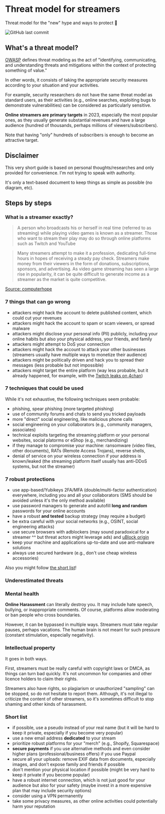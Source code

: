 #  Threat model for streamers

Threat model for the "new" hype and ways to protect 🧢

![GitHub last commit](https://img.shields.io/github/last-commit/jmau111-org/threat_model_streamers?label=last%20update%3A)

## What's a threat model?

[OWASP](https://owasp.org/www-community/Threat_Modeling) defines threat modeling as the act of "identifying, communicating, and understanding threats and mitigations within the context of protecting something of value."

In other words, it consists of taking the appropriate security measures according to your situation and your activities.

For example, security researchers do not have the same threat model as standard users, as their activities (e.g., online searches, exploiting bugs to demonstrate vulnerabilities) can be considered as particularly sensitive.

**Online streamers are primary targets** in 2023, especially the most popular ones, as they usually generate substantial revenues and have a large audience (hundred of thousands, perhaps millions of viewers/subscribers).

Note that having "only" hundreds of subscribers is enough to become an attractive target.

## Disclaimer

This very short guide is based on personal thoughts/researches and only provided for convenience. I'm not trying to speak with authority.

It's only a text-based document to keep things as simple as possible (no diagram, etc).

## Steps by steps

### What is a streamer exactly?

> A person who broadcasts his or herself in real time (referred to as streaming) while playing video games is known as a streamer. Those who want to stream their play may do so through online platforms such as Twitch and YouTube

> Many streamers attempt to make it a profession, dedicating full-time hours in hopes of receiving a steady pay check. Streamers make money from their viewers in the form of donations, subscriptions, sponsors, and advertising. As video game streaming has seen a large rise in popularity, it can be quite difficult to generate income as a streamer as the market is quite competitive.

[Source: computerhope](https://www.computerhope.com/jargon/s/streamer.htm)

### 7 things that can go wrong

* attackers might hack the account to delete published content, which could cut your revenues
* attackers might hack the account to spam or scam viewers, or spread malware
* attackers might disclose your personal info (PII) publicly, including your online habits but also your physical address, your friends, and family
* attackers might attempt to DoS your connection
* attackers might hack the account to attack your other businesses (streamers usually have multiple ways to monetize their audience)
* attackers might be politically driven and hack you to spread their messages (less probable but not impossible)
* attackers might target the entire platform (way less probable, but it already happened, for example, with the [Twitch leaks on 4chan](https://arstechnica.com/information-technology/2021/10/twitch-admits-to-major-leak-exposing-source-code-creator-earnings/))

### 7 techniques that could be used

While it's not exhaustive, the following techniques seem probable:

* phishing, spear phishing (more targeted phishing)
* use of community forums and chats to send you tricked payloads
* more "direct" social engineering, like malicious phone calls
* social engineering on your collaborators (e.g., community managers, associates) 
* technical exploits targeting the streaming platform or your personal websites, social platorms or eShop (e.g., merchandizing)
* if they manage to compromise your machine: ransomware (video files, other documents), RATs (Remote Access Trojans), reverse shells, 
* denial of service on your wireless connection if your address is known/leaked (the streaming platform itself usually has anti-DDoS systems, but not the streamer)

### 7 robust protections

* use app-based/Yubikeys 2FA/MFA (double/multi-factor authentication) everywhere, including you and all your collaborators (SMS should be avoided unless it's the only method available)
* use password managers to generate and autofill **long and random** passwords for your online accounts
* have a robust **and tested** backup strategy (may require a budget)
* be extra careful with your social networks (e.g., OSINT, social engineering attacks)
* use secure browsers with adblockers (may sound paradoxical for a streamer ^^ but threat actors might leverage ads) and [uBlock origin](https://ublockorigin.com/)
* keep your machine and applications up-to-date and use anti-malware solutions
* always use secured hardware (e.g., don't use cheap wireless accessories)

Also you might follow [the short list](#short-list)!

### Underestimated threats

### Mental health

**Online Harassment** can literally destroy you. It may include hate speech, bullying, or inappropriate comments. Of course, platforms allow moderating or ban people who cross boundaries.

However, it can be bypassed in multiple ways. Streamers must take regular pauses, perhaps vacations. The human brain is not meant for such pressure (constant stimulation, especially negativity).

### Intellectual property

It goes in both ways. 

First, streamers must be really careful with copyright laws or DMCA, as things can turn bad quickly. It's not uncommon for companies and other licence holders to claim their rights.

Streamers also have rights, so plagiarism or unauthorized "sampling" can be stopped, so do not hesitate to report them. Although, it's not illegal to criticize the content of other streamers, so it's sometimes difficult to stop shaming and other kinds of harassment.

### Short list

* if possible, use a pseudo instead of your real name (but it will be hard to keep it private, especially if you become very popular)
* use a new email address **dedicated** to your stream
* prioritize robust platforms for your "merch" (e.g., Shopify, Squarespace)
* **secure payments** if you use alternative methods and even consider higher plans (professional/business offers) if you use Paypal
* secure all your uploads: remove EXIF data from documents, especially images, and don't expose family and friends if possible
* don't mention your physical location if possible (might be very hard to keep it private if you become popular)
* have a robust internet connection, which is not just good for your audience but also for your safety (maybe invest in a more expensive plan that may include security options)
* consider using a VPN permanently
* take some privacy measures, as other online activities could potentially harm your reputation

